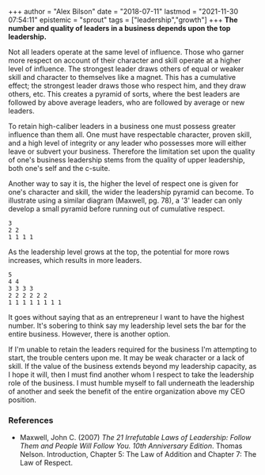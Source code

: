 +++
author = "Alex Bilson"
date = "2018-07-11"
lastmod = "2021-11-30 07:54:11"
epistemic = "sprout"
tags = ["leadership","growth"]
+++
**The number and quality of leaders in a business depends upon the top leadership.**

Not all leaders operate at the same level of influence.  Those who garner more respect on account of their character and skill operate at a higher level of influence.  The strongest leader draws others of equal or weaker skill and character to themselves like a magnet.  This has a cumulative effect; the strongest leader draws those who respect him, and they draw others, etc.  This creates a pyramid of sorts, where the best leaders are followed by above average leaders, who are followed by average or new leaders.

To retain high-caliber leaders in a business one must possess greater influence than them all.  One must have respectable character, proven skill, and a high level of integrity or any leader who possesses more will either leave or subvert your business.  Therefore the limitation set upon the quality of one's business leadership stems from the quality of upper leadership, both one's self and the c-suite.

Another way to say it is, the higher the level of respect one is given for one's character and skill, the wider the leadership pyramid can become.  To illustrate using a similar diagram (Maxwell, pg. 78), a '3' leader can only develop a small pyramid before running out of cumulative respect.

```
3
2 2
1 1 1 1
```

As the leadership level grows at the top, the potential for more rows increases, which results in more leaders.

```
5
4 4
3 3 3 3
2 2 2 2 2 2
1 1 1 1 1 1 1 1
```

It goes without saying that as an entrepreneur I want to have the highest number.  It's sobering to think say my leadership level sets the bar for the entire business.  However, there is another option.

If I'm unable to retain the leaders required for the business I'm attempting to start, the trouble centers upon me.  It may be weak character or a lack of skill.  If the value of the business extends beyond my leadership capacity, as I hope it will, then I must find another whom I respect to take the leadership role of the business.  I must humble myself to fall underneath the leadership of another and seek the benefit of the entire organization above my CEO position.

### References

- Maxwell, John C. (2007) _The 21 Irrefutable Laws of Leadership: Follow Them and People Will Follow You. 10th Anniversary Edition_. Thomas Nelson. Introduction, Chapter 5: The Law of Addition and Chapter 7: The Law of Respect.
